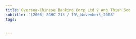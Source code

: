 ```yaml
---
title: Oversea-Chinese Banking Corp Ltd v Ang Thian Soo 
subtitle: "[2008] SGHC 213 / 19\_November\_2008"
tags:


---
```


